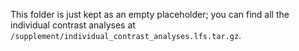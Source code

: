 This folder is just kept as an empty placeholder; you can find all the individual contrast analyses at `/supplement/individual_contrast_analyses.lfs.tar.gz`.